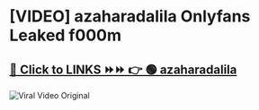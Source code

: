 
 # [VIDEO] azaharadalila Onlyfans Leaked f000m

## <h2><a href="https://clipsfans.com/azaharadalila&ref=git">🔗 Click to LINKS ⏩⏩ 👉 🟢 azaharadalila </a></h2>

<a href="https://clipsfans.com/azaharadalila&ref=git" rel="nofollow" data-target="animated-image.originalLink"><img src="https://i.ibb.co.com/xMMVF88/686577567.gif" alt="Viral Video Original" style="max-width: 100%; display: inline-block;" data-target="animated-image.originalImage"></a>

